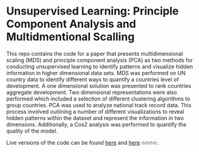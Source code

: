 # Unsupervised Learning: Principle Component Analysis and Multidmentional Scalling
This repo contains the code for a paper that presents multidimensional scaling (MDS) and principle component analysis (PCA) as two methods for conducting unsupervised learning to identify patterns and visualize hidden information in higher dimensional data sets. MDS was performed on UN country data to identify different ways to quantify a countries level of development. A one dimensional solution was presented to rank countries aggregate development. Two dimensional representations were also performed which included a selection of different clustering algorithms to group countries. PCA was used to analyze national track record data. This process involved outlining a number of different visualizations to reveal hidden patterns within the dataset and represent the information in two dimensions. Additionally, a Cos2 analysis was performed to quantify the quality of the model.

Live versions of the code can be found [here](http://htmlpreview.github.io/?https://github.com/chrismaree/PCAAndMDSInR/blob/master/Question1.html) and [here](http://htmlpreview.github.io/?https://github.com/chrismaree/PCAAndMDSInR/blob/master/Question2.html) 🔥🔥🔥🔥.

